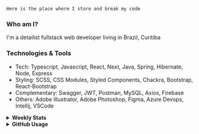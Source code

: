 ```
Here is the place where I store and break my code
```
### Who am I?
I'm a detailist fullstack web developer living in Brazil, Curitiba

### Technologies & Tools
- Tech: Typescript, Javascript, React, Next, Java, Spring, Hibernate, Node, Express
- Styling: SCSS, CSS Modules, Styled Components, Chackra, Bootstrap, React-Bootstrap
- Complementary: Swagger, JWT, Postman, MySQL, Axios, Firebase
- Others: Adobe Illustrator, Adobe Photoshop, Figma, Azure Devops, Intellij, VSCode

<details>
  <summary><b> Weekly Stats</b></summary>
<!--START_SECTION:waka-->

```txt
Java             2 hrs 34 mins   █████████████░░░░░░░░░░░░   52.42 %
TypeScript       1 hr 19 mins    ██████▓░░░░░░░░░░░░░░░░░░   26.94 %
CSS              37 mins         ███░░░░░░░░░░░░░░░░░░░░░░   12.58 %
JSON             19 mins         █▓░░░░░░░░░░░░░░░░░░░░░░░   06.49 %
GitIgnore file   4 mins          ▒░░░░░░░░░░░░░░░░░░░░░░░░   01.36 %
```

<!--END_SECTION:waka-->
</details>

<details>
  <summary><b> GitHub Usage</b></summary>
  
[![Top Langs](https://github-readme-stats.vercel.app/api/top-langs/?username=gxlpes&&langs_count=9&layout=compact)](https://github.com/anuraghazra/github-readme-stats)

</details>
